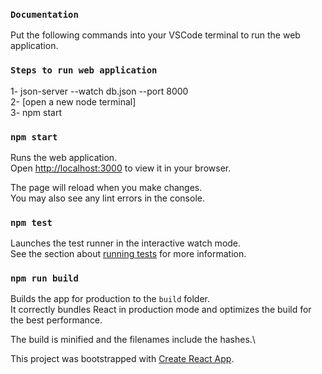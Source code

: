 ### `Documentation`

Put the following commands into your VSCode terminal to run the web application.

### `Steps to run web application`

1- json-server --watch db.json --port 8000 \
2- [open a new node terminal] \
3- npm start

### `npm start`

Runs the web application.\
Open [http://localhost:3000](http://localhost:3000) to view it in your browser.

The page will reload when you make changes.\
You may also see any lint errors in the console.

### `npm test`

Launches the test runner in the interactive watch mode.\
See the section about [running tests](https://facebook.github.io/create-react-app/docs/running-tests) for more information.

### `npm run build`

Builds the app for production to the `build` folder.\
It correctly bundles React in production mode and optimizes the build for the best performance.

The build is minified and the filenames include the hashes.\

This project was bootstrapped with [Create React App](https://github.com/facebook/create-react-app).
